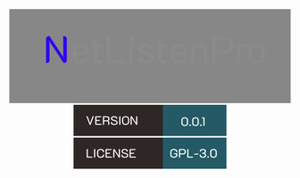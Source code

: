 <div align="center">
  <img src="https://raw.githubusercontent.com/alexemployed/NetListenPro/main/.github/misc/logo.png"></img><br>
  <img src="https://raw.githubusercontent.com/alexemployed/NetListenPro/main/.github/misc/version.svg"></img>
  <img src="https://raw.githubusercontent.com/alexemployed/NetListenPro/main/.github/misc/LICENSE.svg"></img>
</div>
